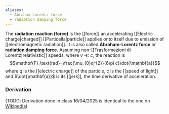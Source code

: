 ```yaml
---
aliases:
  - Abraham-Lorentz force
  - radiation damping force
---
```

The **radiation reaction (force)** is the [[force]] an accelerating [[Electric charge|charged]] [[Particella|particle]] applies onto itself due to emission of [[electromagnetic radiation]]. It is also called **Abraham-Lorentz force** or **radiation damping force**. Assuming non-[[Trasformazioni di Lorentz|relativistic]] speeds, where $v\ll c$, the reaction is
$$\mathbf{F}_\text{rad}=\frac{\mu_{0}q^{2}}{6\pi c}\dot{\mathbf{a}}$$
where $q$ is the [[electric charge]] of the particle, $c$ is the [[speed of light]] and $\dot{\mathbf{a}}$ is its [[jerk]], the time derivative of acceleration.
### Derivation
(TODO: Derivation done in class 16/04/2025 is identical to the one on [Wikipedia](https://en.wikipedia.org/wiki/Abraham%E2%80%93Lorentz_force#Derivation))